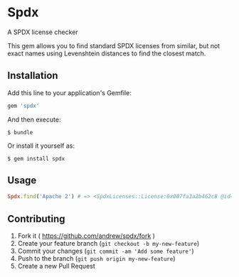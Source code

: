 # Spdx

A SPDX license checker

This gem allows you to find standard SPDX licenses from similar, but not exact names using Levenshtein distances to find the closest match.

## Installation

Add this line to your application's Gemfile:

```ruby
gem 'spdx'
```

And then execute:

    $ bundle

Or install it yourself as:

    $ gem install spdx

## Usage

```ruby
Spdx.find('Apache 2') # => <SpdxLicenses::License:0x007fa3a2b462c8 @id="Apache-2.0", @name="Apache License 2.0", @osi_approved=true>
```

## Contributing

1. Fork it ( https://github.com/andrew/spdx/fork )
2. Create your feature branch (`git checkout -b my-new-feature`)
3. Commit your changes (`git commit -am 'Add some feature'`)
4. Push to the branch (`git push origin my-new-feature`)
5. Create a new Pull Request

